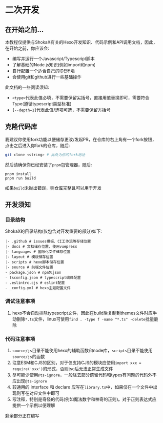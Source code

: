 # 二次开发
## 在开始之前...
本教程仅提供与ShokaX有关的Hexo开发知识、代码示例和API调用文档，因此，在开始之前，你应该会:
- 编写并运行一个Javascript/Typescript脚本
- 了解基础的Node.js知识(例如import和npm)
- 自行配置一个适合自己的IDE环境
- 会使用git和github进行一些基础操作

此文档的一些阅读须知:
- `<type>`代表此值必填，不需要保留尖括号，直接用值替换即可，需要符合Type(遵循typescript类型标准)
- `[--depth=1]`代表此值/选项可选，不需要保留方括号

## 克隆代码库
我建议你使用fork功能以便储存更改/发起PR，在仓库的右上角有一个fork按钮，点击之后进入你fork的仓库，随后:
```bash
git clone <string> # 此处为你的fork地址
```

然后请确保你已经安装了`pnpm`包管理器，随后:
```shell
pnpm install
pnpm run build
```
如果`build`未抛出错误，则仓库完整且可以用于开发

## 开发须知
### 目录结构
ShokaX的目录结构(仅包含对开发重要的部分)如下:
```text
|- .github # issues模板、CI工作流等存储位置
|- docs # 文档储存位置，使用vuepress
|- languages # 国际化文件储存位置
|- layout # 模板储存位置
|- scripts # hexo脚本储存位置
|- source # 前端文件位置
- package.json # npm包json
- tsconfig.json # typescript编译配置
- .eslintrc.cjs # eslint配置
- _config.yml # hexo主题配置文件
```

### 调试注意事项
1. hexo不会自动排除typescript文件，因此在build后复制到themes文件时应手动删除`*.ts`文件，linux可使用`find . -type f -name "*.ts" -delete`批量删除

### 代码注意事项
1. `source/js`目录不能使用hexo的辅助函数和node库，`scripts`目录不能使用`source/js`的函数
2. 注意ESM和CJS的区别，对于仅支持CJS的模块应使用`import xxx = require('xxx')`的形式，否则tsc后无法正常生成文件
3. 尽可能少使用`@ts-ignore`，一般除去部分遗留代码和types有问题的代码外不应出现`@ts-ignore`
4. 较通用的 interface 和 declare 应写在`library.ts`中，如果仅在一个文件中出现则写在对应文件中即可
5. 写注释，特别是奇怪的代码(例如魔法数字和神奇的正则)。对于正则表达式应提供一个示例以便理解

剩余部分正在编写